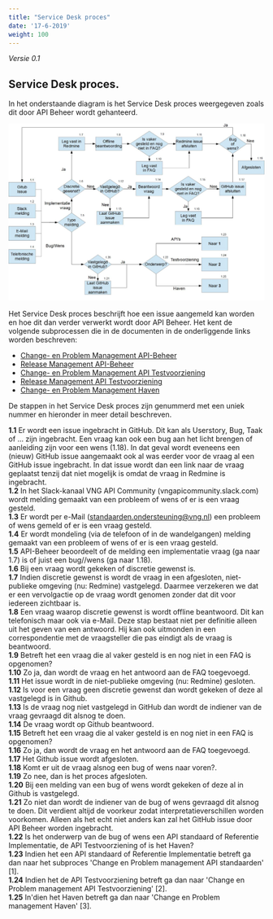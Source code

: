 ```yaml
---
title: "Service Desk proces"
date: '17-6-2019'
weight: 100
---
```


*Versie 0.1*

## Service Desk proces.

In het onderstaande diagram is het Service Desk proces weergegeven zoals dit door API Beheer wordt gehanteerd.

![Service Desk](https://github.com/VNG-Realisatie/api-beheer/blob/master/Processen/ServiceDesk.jpg)

Het Service Desk proces beschrijft hoe een issue aangemeld kan worden en hoe dit dan verder verwerkt wordt door API Beheer.
Het kent de volgende subprocessen die in de documenten in de onderliggende links worden beschreven:
* [Change- en Problem Management API-Beheer](https://github.com/VNG-Realisatie/api-beheer/blob/master/Processen/CR-PR-API-Beheer.md)
* [Release Management API-Beheer](https://github.com/VNG-Realisatie/api-beheer/blob/master/Processen/RM-API-Beheer.md)
* [Change- en Problem Management API Testvoorziening](https://github.com/VNG-Realisatie/api-beheer/blob/master/Processen/CR-PR-ATV.md)
* [Release Management API Testvoorziening](https://github.com/VNG-Realisatie/api-beheer/blob/master/Processen/RM-ATV.md)
* [Change- en Problem Management Haven](https://github.com/VNG-Realisatie/api-beheer/blob/master/Processen/CR-PR-Haven.md)

De stappen in het Service Desk proces zijn genummerd met een uniek nummer en hieronder in meer detail beschreven.

**1.1** Er wordt een issue ingebracht in GitHub. Dit kan als Userstory, Bug, Taak of ... zijn ingebracht. Een vraag kan ook een bug aan het licht brengen of aanleiding zijn voor een wens (1.18). In dat geval wordt eveneens een (nieuw) GitHub issue aangemaakt ook al was eerder voor de vraag al een GitHub issue ingebracht. In dat issue wordt dan een link naar de vraag geplaatst tenzij dat niet mogelijk is omdat de vraag in Redmine is ingebracht.<br/>
**1.2** In het Slack-kanaal VNG API Community (vngapicommunity.slack.com) wordt melding gemaakt van een probleem of wens of er is een vraag gesteld.<br/>
**1.3** Er wordt per e-Mail (standaarden.ondersteuning@vng.nl) een probleem of wens gemeld of er is een vraag gesteld.<br/>
**1.4** Er wordt mondeling (via de telefoon of in de wandelgangen) melding gemaakt van een probleem of wens of er is een vraag gesteld.<br/>
**1.5** API-Beheer beoordeelt of de melding een implementatie vraag (ga naar 1.7) is of juist een bug//wens (ga naar 1.18).<br/>
**1.6** Bij een vraag wordt gekeken of discretie gewenst is.<br/>
**1.7** Indien discretie gewenst is wordt de vraag in een afgesloten, niet-publieke omgeving (nu: Redmine) vastgelegd. Daarmee verzekeren we dat er een vervolgactie op de vraag wordt genomen zonder dat dit voor iedereen zichtbaar is.<br/>
**1.8** Een vraag waarop discretie gewenst is wordt offline beantwoord. Dit kan telefonisch maar ook via e-Mail. Deze stap bestaat niet per definitie alleen uit het geven van een antwoord. Hij kan ook uitmonden in een correspondentie met de vraagsteller die pas eindigt als de vraag is beantwoord.<br/>
**1.9** Betreft het een vraag die al vaker gesteld is en nog niet in een FAQ is opgenomen?<br/>
**1.10** Zo ja, dan wordt de vraag en het antwoord aan de FAQ toegevoegd.<br/>
**1.11** Het issue wordt in de niet-publieke omgeving (nu: Redmine) gesloten.<br/>
**1.12** Is voor een vraag geen discretie gewenst dan wordt gekeken of deze al vastgelegd is in Github.<br/>
**1.13** Is de vraag nog niet vastgelegd in GitHub dan wordt de indiener van de vraag gevraagd dit alsnog te doen.<br/>
**1.14** De vraag wordt op Github beantwoord.<br/>
**1.15** Betreft het een vraag die al vaker gesteld is en nog niet in een FAQ is opgenomen?<br/>
**1.16** Zo ja, dan wordt de vraag en het antwoord aan de FAQ toegevoegd.<br/>
**1.17** Het Github issue wordt afgesloten.<br/>
**1.18** Komt er uit de vraag alsnog een bug of wens naar voren?.<br/>
**1.19** Zo nee, dan is het proces afgesloten.<br/>
**1.20** Bij een melding van een bug of wens wordt gekeken of deze al in Github is vastgelegd.<br/>
**1.21** Zo niet dan wordt de indiener van de bug of wens gevraagd dit alsnog te doen. Dit verdient altijd de voorkeur zodat interpretatieverschillen worden voorkomen. Alleen als het echt niet anders kan zal het GitHub issue door API Beheer worden ingebracht.<br/>
**1.22** Is het onderwerp van de bug of wens een API standaard of Referentie Implementatie, de API Testvoorziening of is het Haven?<br/> 
**1.23** Indien het een API standaard of Referentie Implementatie betreft ga dan naar het subproces 'Change en Problem management API standaarden' [1].<br/>
**1.24** Indien het de API Testvoorziening betreft ga dan naar 'Change en Problem management API Testvoorziening' [2].<br/>
**1.25** In'dien het Haven betreft ga dan naar 'Change en Problem management Haven' [3].<br/>
